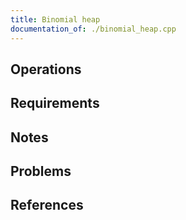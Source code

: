 ```yaml
---
title: Binomial heap
documentation_of: ./binomial_heap.cpp
---
```


## Operations

## Requirements

## Notes

## Problems

## References
